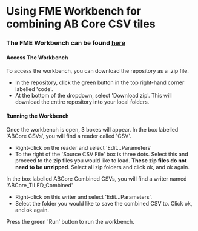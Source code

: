 # Using FME Workbench for combining AB Core CSV tiles

### The FME Workbench can be found [here](https://github.com/OrdnanceSurvey/OS-ABcore-AOI/blob/main/ABCore_AOICSV_combine.fmw) 

#### Access The Workbench
To access the workbench, you can download the repository as a .zip file.  
  * In the repository, click the green button in the top right-hand corner labelled 'code'.  
  * At the bottom of the dropdown, select 'Download zip'. This will download the entire repository into your local folders.

#### Running the Workbench
Once the workbench is open, 3 boxes will appear. In the box labelled 'ABCore CSVs', you will find a reader called 'CSV'.   
  * Right-click on the reader and select 'Edit...Parameters'
  * To the right of the 'Source CSV File' box is three dots. Select this and proceed to the zip files you would like to load. **These zip files do not need to be unzipped**. Select all zip folders and click ok, and ok again.    

In the box labelled ABCore Combined CSVs, you will find a writer named 'ABCore_TILED_Combined'
  * Right-click on this writer and select 'Edit...Parameters'.  
  * Select the folder you would like to save the combined CSV to. Click ok, and ok again.  

Press the green 'Run' button to run the workbench.
